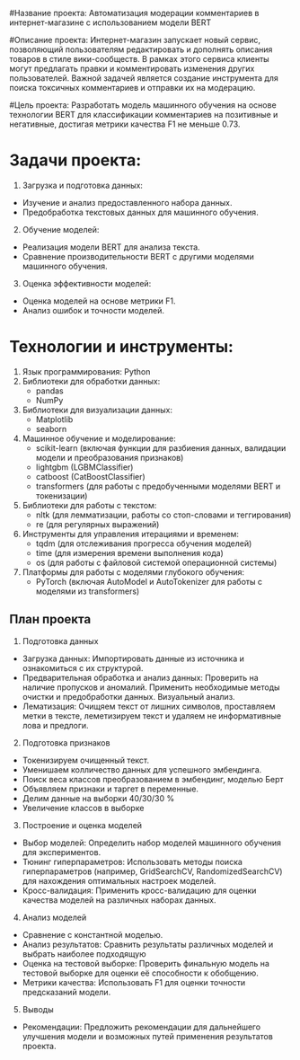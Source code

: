 #Название проекта:
Автоматизация модерации комментариев в интернет-магазине с использованием модели BERT

#Описание проекта:
Интернет-магазин запускает новый сервис, позволяющий пользователям редактировать и дополнять описания товаров в стиле вики-сообществ. В рамках этого сервиса клиенты могут предлагать правки и комментировать изменения других пользователей. Важной задачей является создание инструмента для поиска токсичных комментариев и отправки их на модерацию.

#Цель проекта:
Разработать модель машинного обучения на основе технологии BERT для классификации комментариев на позитивные и негативные, достигая метрики качества F1 не меньше 0.73.

# Задачи проекта:
1. Загрузка и подготовка данных:
 - Изучение и анализ предоставленного набора данных.
 - Предобработка текстовых данных для машинного обучения.
2. Обучение моделей:
- Реализация модели BERT для анализа текста.
- Сравнение производительности BERT с другими моделями машинного обучения.
3. Оценка эффективности моделей:
- Оценка моделей на основе метрики F1.
- Анализ ошибок и точности моделей.
  
# Технологии и инструменты:
1. Язык программирования: Python
2. Библиотеки для обработки данных:
    - pandas
    - NumPy
3. Библиотеки для визуализации данных:
    - Matplotlib
    - seaborn
4. Машинное обучение и моделирование:
    - scikit-learn (включая функции для разбиения данных, валидации модели и преобразования признаков)
    - lightgbm (LGBMClassifier)
    - catboost (CatBoostClassifier)
    - transformers (для работы с предобученными моделями BERT и токенизации)
5. Библиотеки для работы с текстом:
    - nltk (для лемматизации, работы со стоп-словами и теггирования)
    - re (для регулярных выражений)
6. Инструменты для управления итерациями и временем:
    - tqdm (для отслеживания прогресса обучения моделей)
    - time (для измерения времени выполнения кода)
    - os (для работы с файловой системой операционной системы)
7. Платформы для работы с моделями глубокого обучения:
    - PyTorch (включая AutoModel и AutoTokenizer для работы с моделями из transformers)
## План проекта
1. Подготовка данных
- Загрузка данных: Импортировать данные из источника и ознакомиться с их структурой.
- Предварительная обработка и анализ данных: Проверить на наличие пропусков и аномалий. Применить необходимые методы очистки и предобработки данных. Визуальный анализ.
- Лематизация: Очищяем текст от лишних символов, проставляем метки в тексте, леметизируем текст и удаляем не информативные лова и предлоги.
2. Подготовка признаков
- Токенизируем очищенный текст.
- Уменишаем колличество данных для успешного эмбендинга.
- Поиск веса классов преобразованием в эмбендинг, моделью Берт
- Объявляем признаки и таргет в переменные.
- Делим данные на выборки 40/30/30 %
- Увеличение классов в выборке
3. Построение и оценка моделей
- Выбор моделей: Определить набор моделей машинного обучения для экспериментов.
- Тюнинг гиперпараметров: Использовать методы поиска гиперпараметров (например, GridSearchCV, RandomizedSearchCV) для нахождения оптимальных настроек моделей.
- Кросс-валидация: Применить кросс-валидацию для оценки качества моделей на различных наборах данных.
4. Анализ моделей
- Сравнение с константной моделью.
- Анализ результатов: Сравнить результаты различных моделей и выбрать наиболее подходящую
- Оценка на тестовой выборке: Проверить финальную модель на тестовой выборке для оценки её способности к обобщению.
- Метрики качества: Использовать F1 для оценки точности предсказаний модели.
5. Выводы
- Рекомендации: Предложить рекомендации для дальнейшего улучшения модели и возможных путей применения результатов проекта.
